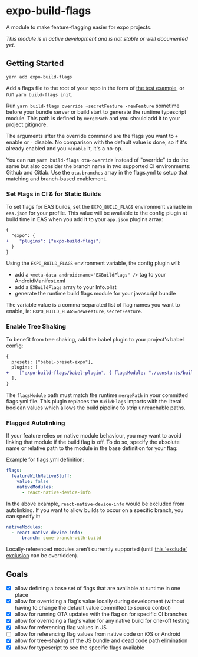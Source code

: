 # expo-build-flags

A module to make feature-flagging easier for expo projects.

_This module is in active development and is not stable or well documented yet._

## Getting Started

`yarn add expo-build-flags`

Add a flags file to the root of your repo in the form of [the test example](test/integration/default-flags.yml), or run `yarn build-flags init`.

Run `yarn build-flags override +secretFeature -newFeature` sometime before your bundle server or build start to generate the runtime typescript module. This path is defined by `mergePath` and you should add it to your project gitignore.

The arguments after the override command are the flags you want to `+` enable or `-` disable. No comparison with the default value is done, so if it's already enabled and you `+enable` it, it's a no-op.

You can run `yarn build-flags ota-override` instead of "override" to do the same but also consider the branch name in two supported CI environments: Github and Gitlab. Use the `ota.branches` array in the flags.yml to setup that matching and branch-based enablement.

### Set Flags in CI & for Static Builds

To set flags for EAS builds, set the `EXPO_BUILD_FLAGS` environment variable in `eas.json` for your profile. This value will be available to the config plugin at build time in EAS when you add it to your `app.json` plugins array:

```diff
{
  "expo": {
+    "plugins": ["expo-build-flags"]
  }
}
```

Using the `EXPO_BUILD_FLAGS` environment variable, the config plugin will:

- add a `<meta-data android:name="EXBuildFlags" />` tag to your AndroidManifest.xml
- add a `EXBuildFlags` array to your Info.plist
- generate the runtime build flags module for your javascript bundle

The variable value is a comma-separated list of flag names you want to enable, ie: `EXPO_BUILD_FLAGS=newFeature,secretFeature`.

### Enable Tree Shaking

To benefit from tree shaking, add the babel plugin to your project's babel config:

```diff
{
  presets: ["babel-preset-expo"],
  plugins: [
+    ["expo-build-flags/babel-plugin", { flagsModule: "./constants/buildFlags.ts" }],
  ],
}
```

The `flagsModule` path must match the runtime `mergePath` in your committed flags.yml file. This plugin replaces the `BuildFlags` imports with the literal boolean values which allows the build pipeline to strip unreachable paths.

### Flagged Autolinking

If your feature relies on native module behaviour, you may want to avoid linking that module if the build flag is off. To do so, specify the absolute name or relative path to the module in the base definition for your flag:

Example for flags.yml definition:

```yaml
flags:
  featureWithNativeStuff:
    value: false
    nativeModules:
      - react-native-device-info
```

In the above example, `react-native-device-info` would be excluded from autolinking. If you want to allow builds to occur on a specific branch, you can specify it:

```yaml
nativeModules:
  - react-native-device-info:
      branch: some-branch-with-build
```

Locally-referenced modules aren't currently supported (until [this 'exclude' exclusion](https://github.com/expo/expo/blob/24d5ae5f288013df19ac09a3406c6a507d781ddb/packages/expo-modules-autolinking/src/autolinking/findModules.ts#L52) can be overridden).

## Goals

- [x] allow defining a base set of flags that are available at runtime in one place
- [x] allow for overriding a flag's value locally during development (without having to change the default value committed to source control)
- [x] allow for running OTA updates with the flag on for specific CI branches
- [x] allow for overriding a flag's value for any native build for one-off testing
- [x] allow for referencing flag values in JS
- [ ] allow for referencing flag values from native code on iOS or Android
- [x] allow for tree-shaking of the JS bundle and dead code path elimination
- [x] allow for typescript to see the specific flags available
